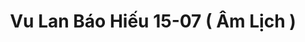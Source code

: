 ---
layout: "category-page"
title: "Vu Lan Báo Hiếu 15-07 ( Âm Lịch )"
description: "Tải miễn phí file đồ hoạ vector Vu Lan Báo Hiếu 15-07 ( Âm Lịch ) png jpg pdf ai crd..."
permalink: "/category/vu-lan-bao-hieu-15-07-am-lich/"
image: "/assets/images/affiliates.jpg"
color: "#121826"
---